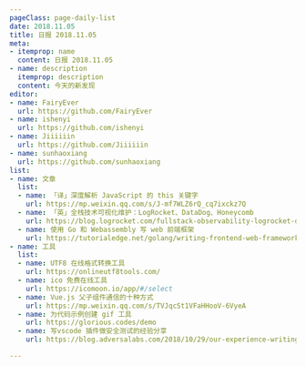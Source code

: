 ```yaml
---
pageClass: page-daily-list
date: 2018.11.05
title: 日报 2018.11.05
meta:
- itemprop: name
  content: 日报 2018.11.05
- name: description
  itemprop: description
  content: 今天的新发现
editor:
- name: FairyEver
  url: https://github.com/FairyEver
- name: ishenyi
  url: https://github.com/ishenyi
- name: Jiiiiiin
  url: https://github.com/Jiiiiiin
- name: sunhaoxiang
  url: https://github.com/sunhaoxiang
list:
- name: 文章
  list:
  - name: 「译」深度解析 JavaScript 的 this 关键字
    url: https://mp.weixin.qq.com/s/J-mf7WLZ6rQ_cq7ixckz7Q
  - name: 「英」全栈技术可视化维护：LogRocket、DataDog、Honeycomb
    url: https://blog.logrocket.com/fullstack-observability-logrocket-datadog-honeycomb-5f5a327af817
  - name: 使用 Go 和 Webassembly 写 web 前端框架
    url: https://tutorialedge.net/golang/writing-frontend-web-framework-webassembly-go/
- name: 工具
  list:
  - name: UTF8 在线格式转换工具
    url: https://onlineutf8tools.com/
  - name: ico 免费在线工具 
    url: https://icomoon.io/app/#/select
  - name: Vue.js 父子组件通信的十种方式
    url: https://mp.weixin.qq.com/s/TVJqcSt1VFaHHooV-6VyeA
  - name: 为代码示例创建 gif 工具
    url: https://glorious.codes/demo
  - name: 写vscode 插件做安全测试的经验分享 
    url: https://blog.adversalabs.com/2018/10/29/our-experience-writing-a-vscode-extension/

---
```


<daily-list v-bind="$page.frontmatter"/>
